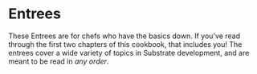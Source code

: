 # Entrees

These Entrees are for chefs who have the basics down. If you've read through the first two chapters
of this cookbook, that includes you! The entrees cover a wide variety of topics in Substrate
development, and are meant to be read in _any order_.
